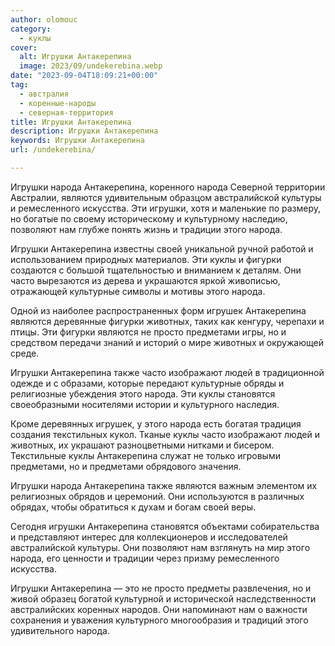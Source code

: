 ```yaml
---
author: olomouc
category:
  - куклы
cover:
  alt: Игрушки Антакерепина
  image: 2023/09/undekerebina.webp
date: "2023-09-04T18:09:21+00:00"
tag:
  - австралия
  - коренные-народы
  - северная-территория
title: Игрушки Антакерепина
description: Игрушки Антакерепина
keywords: Игрушки Антакерепина
url: /undekerebina/

---
```

Игрушки народа Антакерепина, коренного народа Северной территории Австралии, являются удивительным образцом австралийской культуры и ремесленного искусства. Эти игрушки, хотя и маленькие по размеру, но богатые по своему историческому и культурному наследию, позволяют нам глубже понять жизнь и традиции этого народа.

Игрушки Антакерепина известны своей уникальной ручной работой и использованием природных материалов. Эти куклы и фигурки создаются с большой тщательностью и вниманием к деталям. Они часто вырезаются из дерева и украшаются яркой живописью, отражающей культурные символы и мотивы этого народа.

Одной из наиболее распространенных форм игрушек Антакерепина являются деревянные фигурки животных, таких как кенгуру, черепахи и птицы. Эти фигурки являются не просто предметами игры, но и средством передачи знаний и историй о мире животных и окружающей среде.

Игрушки Антакерепина также часто изображают людей в традиционной одежде и с образами, которые передают культурные обряды и религиозные убеждения этого народа. Эти куклы становятся своеобразными носителями истории и культурного наследия.

Кроме деревянных игрушек, у этого народа есть богатая традиция создания текстильных кукол. Тканые куклы часто изображают людей и животных, их украшают разноцветными нитками и бисером. Текстильные куклы Антакерепина служат не только игровыми предметами, но и предметами обрядового значения.

Игрушки народа Антакерепина также являются важным элементом их религиозных обрядов и церемоний. Они используются в различных обрядах, чтобы обратиться к духам и богам своей веры.

Сегодня игрушки Антакерепина становятся объектами собирательства и представляют интерес для коллекционеров и исследователей австралийской культуры. Они позволяют нам взглянуть на мир этого народа, его ценности и традиции через призму ремесленного искусства.

Игрушки Антакерепина — это не просто предметы развлечения, но и живой образец богатой культурной и исторической наследственности австралийских коренных народов. Они напоминают нам о важности сохранения и уважения культурного многообразия и традиций этого удивительного народа.
